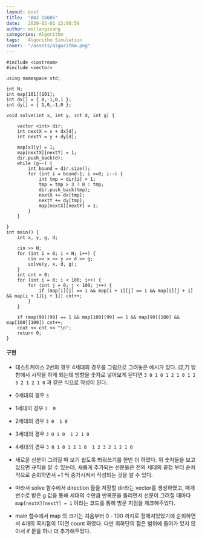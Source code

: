 ```yaml
---
layout: post
title:  "BOJ 15685"
date:   2020-02-01 13:00:59
author: mollangzzang
categories: Algorithm
tags:	Algorithm Simulation
cover:  "/assets/algorithm.png"
---
```


```
#include <iostream>
#include <vector>

using namespace std;

int N;
int map[101][101];
int dx[] = { 0,-1,0,1 };
int dy[] = { 1,0,-1,0 };

void solve(int x, int y, int d, int g) {
	
	vector <int> dir;
	int nextX = x + dx[d];
	int nextY = y + dy[d];

	map[x][y] = 1;
	map[nextX][nextY] = 1;
	dir.push_back(d);
	while (g--) {
		int bound = dir.size();
		for (int i = bound-1; i >=0; i--) {
			int tmp = dir[i] + 1;
			tmp = tmp > 3 ? 0 : tmp;
			dir.push_back(tmp);
			nextX += dx[tmp];
			nextY += dy[tmp];
			map[nextX][nextY] = 1;
		}
	}

}
int main() {
	int x, y, g, d;

	cin >> N;
	for (int i = 0; i < N; i++) {
		cin >> x >> y >> d >> g;
		solve(y, x, d, g);
	}
	int cnt = 0;
	for (int i = 0; i < 100; i++) {
		for (int j = 0; j < 100; j++) {
			if (map[i][j] == 1 && map[i + 1][j] == 1 && map[i][j + 1] && map[i + 1][j + 1]) cnt++;
		}
	}

	if (map[99][99] == 1 && map[100][99] == 1 && map[99][100] && map[100][100]) cnt++;
	cout << cnt << "\n";
	return 0;
}

```

#### 구현

- 테스트케이스 2번의 경우 4세대의 경우를 그림으로 그려놓은 예시가 있다. (2,7) 방향에서 시작을 하게 되는데 방향을 숫자로 넣어보게 된다면 `3 0 1 0 1 2 1 0 1 2 3 2 1 2 1 0` 과 같은 식으로 작성이 된다.

- 0세대의 경우 `3`
- 1세대의 경우 `3  0`
- 2세대의 경우 `3 0  1 0`
- 3세대의 경우 `3 0 1 0  1 2 1 0`
- 4세대의 경우 `3 0 1 0 1 2 1 0  1 2 3 2 1 2 1 0`

- 새로운 선분이 그려질 때 보기 쉽도록 띄워쓰기를 한번 더 하였다. 위 숫자들을 보고 있으면 규칙을 알 수 있는데, 새롭게 추가되는 선분들은 전의 세대의 끝점 부터 순차적으로 순회하면서 +1 씩 증가시켜서 작성되는 것을 알 수 있다.

- 따라서 solve 함수에서 direction 들을 저장할 dir라는 vector를 생성하였고, 매개변수로 받은 g 값을 통해 세대의 수만큼 반복문을 돌리면서 선분이 그려질 때마다 `map[nextX][nextY] = 1` 이라는 코드를 통해 방문 지점을 체크해주었다.

- main 함수에서 map 의 크기는 처음부터 0 - 100 까지로 정해져있었기에 순회하면서 4개의 꼭지점이 1이면 count 하였다. 다만 최하단의 점은 범위에 들어가 있지 않아서 if 문을 하나 더 추가해주었다.